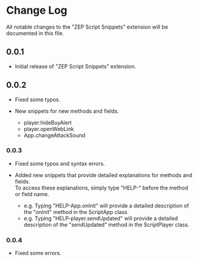 # Change Log

All notable changes to the "ZEP Script Snippets" extension will be documented in this file.

## 0.0.1

* Initial release of "ZEP Script Snippets" extension.

## 0.0.2

* Fixed some typos.
* New snippets for new methods and fields.

    * player.hideBuyAlert
    * player.openWebLink
    * App.changeAttackSound

### 0.0.3

* Fixed some typos and syntax errors.
* Added new snippets that provide detailed explanations for methods and fields.<br>
To access these explanations, simply type "HELP-" before the method or field name.

    * e.g. Typing "HELP-App.onInit" will provide a detailed description of the "onInit" method in the ScriptApp class.
    * e.g. Typing "HELP-player.sendUpdated" will provide a detailed description of the "sendUpdated" method in the ScriptPlayer class.

### 0.0.4

* Fixed some errors.